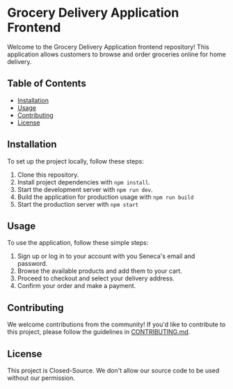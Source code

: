 # Grocery Delivery Application Frontend

Welcome to the Grocery Delivery Application frontend repository! This application allows customers to browse and order groceries online for home delivery.

## Table of Contents

  - [Installation](#installation)
  - [Usage](#usage)
  - [Contributing](#contributing)
  - [License](#license)



## Installation
To set up the project locally, follow these steps:

1. Clone this repository.
2. Install project dependencies with `npm install`.
3. Start the development server with `npm run dev`.
4. Build the application for production usage with `npm run build`
5. Start the production server with `npm start`

## Usage
To use the application, follow these simple steps:

1. Sign up or log in to your account with you Seneca's email and password.
2. Browse the available products and add them to your cart.
3. Proceed to checkout and select your delivery address.
4. Confirm your order and make a payment.

## Contributing
We welcome contributions from the community! If you'd like to contribute to this project, please follow the guidelines in [CONTRIBUTING.md](CONTRIBUTING.md).

## License
This project is Closed-Source. We don't allow our source code to be used without our permission.
